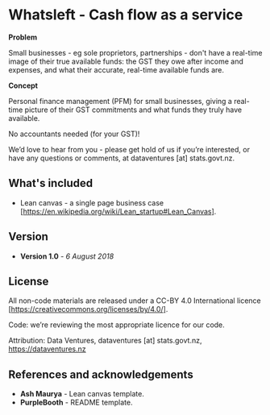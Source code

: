 # Whatsleft - Cash flow as a service

**Problem**

Small businesses - eg sole proprietors, partnerships - don't have a real-time image of their true available funds: the GST they owe after income and expenses, and what their accurate, real-time available funds are.

**Concept**

Personal finance management (PFM) for small businesses, giving a real-time picture of their GST commitments and what funds they truly have available.

No accountants needed (for your GST)!

We’d love to hear from you - please get hold of us if you’re interested, or have any questions or comments, at dataventures [at] stats.govt.nz.

## What's included

* Lean canvas - a single page business case [https://en.wikipedia.org/wiki/Lean_startup#Lean_Canvas].

## Version

* **Version 1.0** - *6 August 2018*

## License

All non-code materials are released under a CC-BY 4.0 International licence [https://creativecommons.org/licenses/by/4.0/].

Code: we’re reviewing the most appropriate licence for our code.

Attribution: Data Ventures, dataventures [at] stats.govt.nz, https://dataventures.nz

## References and acknowledgements

* **Ash Maurya** - Lean canvas template.
* **PurpleBooth** - README template.
